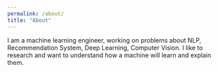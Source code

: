 ```yaml
---
permalink: /about/
title: "About"
---
```

I am a machine learning engineer, working on problems about NLP, Recommendation System, Deep Learning, Computer Vision.
I  like to research and want to understand how a machine will learn and explain them.